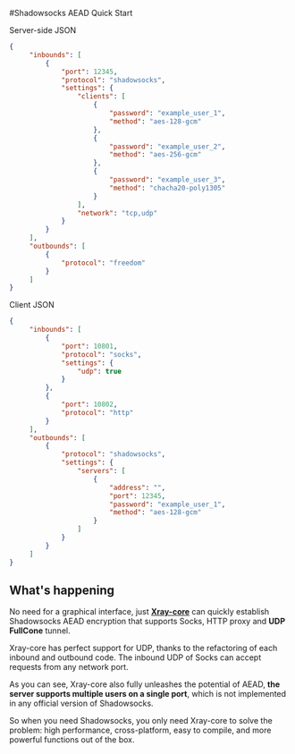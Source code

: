 #Shadowsocks AEAD Quick Start

Server-side JSON

```json
{
     "inbounds": [
         {
             "port": 12345,
             "protocol": "shadowsocks",
             "settings": {
                 "clients": [
                     {
                         "password": "example_user_1",
                         "method": "aes-128-gcm"
                     },
                     {
                         "password": "example_user_2",
                         "method": "aes-256-gcm"
                     },
                     {
                         "password": "example_user_3",
                         "method": "chacha20-poly1305"
                     }
                 ],
                 "network": "tcp,udp"
             }
         }
     ],
     "outbounds": [
         {
             "protocol": "freedom"
         }
     ]
}
```

Client JSON

```json
{
     "inbounds": [
         {
             "port": 10801,
             "protocol": "socks",
             "settings": {
                 "udp": true
             }
         },
         {
             "port": 10802,
             "protocol": "http"
         }
     ],
     "outbounds": [
         {
             "protocol": "shadowsocks",
             "settings": {
                 "servers": [
                     {
                         "address": "",
                         "port": 12345,
                         "password": "example_user_1",
                         "method": "aes-128-gcm"
                     }
                 ]
             }
         }
     ]
}
```

## What's happening

No need for a graphical interface, just [**Xray-core**](https://github.com/XTLS/Xray-core) can quickly establish Shadowsocks AEAD encryption that supports Socks, HTTP proxy and **UDP FullCone** tunnel.

Xray-core has perfect support for UDP, thanks to the refactoring of each inbound and outbound code. The inbound UDP of Socks can accept requests from any network port.

As you can see, Xray-core also fully unleashes the potential of AEAD, **the server supports multiple users on a single port**, which is not implemented in any official version of Shadowsocks.

So when you need Shadowsocks, you only need Xray-core to solve the problem: high performance, cross-platform, easy to compile, and more powerful functions out of the box.
